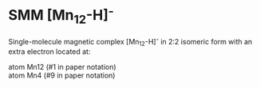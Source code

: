 # SMM [Mn<sub>12</sub>-H]<sup>-</sup>

Single-molecule magnetic complex [Mn<sub>12</sub>-H]<sup>-</sup> in 2:2 isomeric form with an extra electron located at:

   atom Mn12  (#1 in paper notation)     
   atom Mn4   (#9 in paper notation)     


